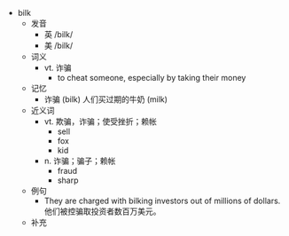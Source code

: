 - bilk
  - 发音
    - 英 /bilk/
    - 美 /bilk/
  - 词义
    - vt. 诈骗
      - to cheat someone, especially by taking their money
  - 记忆
    - 诈骗 (bilk) 人们买过期的牛奶 (milk)
  - 近义词
    - vt. 欺骗，诈骗；使受挫折；赖帐
      - sell
      - fox
      - kid
    - n. 诈骗；骗子；赖帐
      - fraud
      - sharp
  - 例句
    - They are charged with bilking investors out of millions of dollars. 他们被控骗取投资者数百万美元。
  - 补充